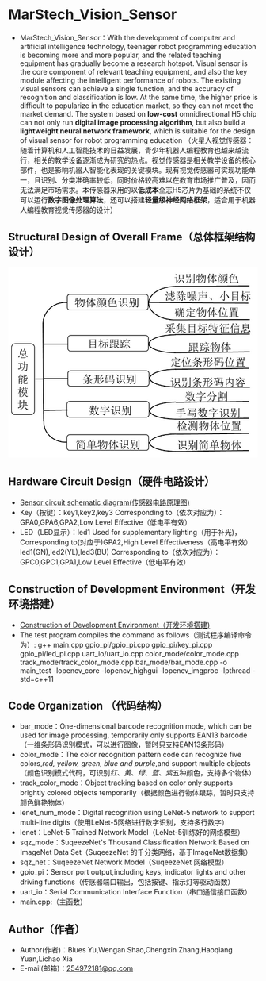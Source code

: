MarStech_Vision_Sensor
====================================================
   * MarStech_Vision_Sensor：With the development of computer and artificial intelligence technology, teenager robot programming education is becoming more and more popular, and the related teaching equipment has gradually become a research hotspot. Visual sensor is the core component of relevant teaching equipment, and also the key module affecting the intelligent performance of robots. The existing visual sensors can achieve a single function, and the accuracy of recognition and classification is low. At the same time, the higher price is difficult to popularize in the education market, so they can not meet the market demand. The system based on **low-cost** omnidirectional H5 chip can not only run **digital image processing algorithm**, but also build a **lightweight neural network framework**, which is suitable for the design of visual sensor for robot programming education
    （火星人视觉传感器：随着计算机和人工智能技术的日益发展，青少年机器人编程教育也越来越流行，相关的教学设备逐渐成为研究的热点。视觉传感器是相关教学设备的核心部件，也是影响机器人智能化表现的关键模块。现有视觉传感器可实现功能单一，且识别、分类准确率较低，同时价格较高难以在教育市场推广普及，因而无法满足市场需求。本传感器采用的以**低成本**全志H5芯片为基础的系统不仅可以运行**数字图像处理算法**，还可以搭建**轻量级神经网络框架**，适合用于机器人编程教育视觉传感器的设计）
    
Structural Design of Overall Frame（总体框架结构设计）
-----------------------------------------------------
![Overall-Frame](https://github.com/BluesYu/MarStech_Vision_Sensor/blob/master/Overall%20design%20drawing.jpg)

Hardware Circuit Design（硬件电路设计）
-------------------------------------
* [Sensor circuit schematic diagram(传感器电路原理图)](https://github.com/BluesYu/MarStech_Vision_Sensor/blob/master/MarStech_Vision_Sensor_Pcb.pdf)
* Key（按键）：key1,key2,key3 Corresponding to（依次对应为）：GPA0,GPA6,GPA2,Low Level Effective（低电平有效）
* LED（LED显示）：led1 Used for supplementary lighting（用于补光)，Corresponding to(对应于)GPA2,High Level Effectiveness（高电平有效）
              led1(GN),led2(YL),led3(BU) Corresponding to（依次对应为）：GPC0,GPC1,GPA1,Low Level Effective（低电平有效）

Construction of Development Environment（开发环境搭建）
-----------------------------------------------------
 * [Construction of Development Environment（开发环境搭建)](https://blog.csdn.net/bluesyxx/article/details/85255634#commentsedit)
 * The test program compiles the command as follows（测试程序编译命令为）:
g++ main.cpp gpio_pi/gpio_pi.cpp gpio_pi/key_pi.cpp gpio_pi/led_pi.cpp  uart_io/uart_io.cpp  color_mode/color_mode.cpp track_mode/track_color_mode.cpp bar_mode/bar_mode.cpp -o main_test -lopencv_core -lopencv_highgui -lopencv_imgproc -lpthread -std=c++11


Code Organization （代码结构）
-------------------------------------
* bar_mode：One-dimensional barcode recognition mode, which can be used for image processing, temporarily only supports EAN13 barcode（一维条形码识别模式，可以进行图像，暂时只支持EAN13条形码）
* color_mode：The color recognition pattern code can recognize five colors,*red, yellow, green, blue and purple*,and support multiple objects（颜色识别模式代码，可识别*红、黄、绿、蓝、紫*五种颜色，支持多个物体）
* track_color_mode：Object tracking based on color only supports brightly colored objects temporarily（根据颜色进行物体跟踪，暂时只支持颜色鲜艳物体）
* lenet_num_mode：Digital recognition using LeNet-5 network to support multi-line digits（使用LeNet-5网络进行数字识别，支持多行数字）
* lenet：LeNet-5 Trained Network Model（LeNet-5训练好的网络模型）
* sqz_mode：SuqeezeNet's Thousand Classification Network Based on ImageNet Data Set（SuqeezeNet 的千分类网络，基于ImageNet数据集）
* sqz_net：SuqeezeNet Network Model（SuqeezeNet 网络模型）
* gpio_pi：Sensor port output,including keys, indicator lights and other driving functions（传感器端口输出，包括按键、指示灯等驱动函数）
* uart_io：Serial Communication Interface Function（串口通信接口函数）
* main.cpp:（主函数）

Author（作者）
-------------------------------------
* Author(作者)：Blues Yu,Wengan Shao,Chengxin Zhang,Haoqiang Yuan,Lichao Xia  
* E-mail(邮箱)：254972181@qq.com
